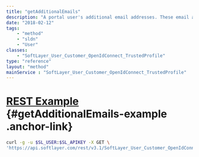 ```yaml
---
title: "getAdditionalEmails"
description: "A portal user's additional email addresses. These email addresses are contacted when updates are made to support tickets."
date: "2018-02-12"
tags:
    - "method"
    - "sldn"
    - "User"
classes:
    - "SoftLayer_User_Customer_OpenIdConnect_TrustedProfile"
type: "reference"
layout: "method"
mainService : "SoftLayer_User_Customer_OpenIdConnect_TrustedProfile"
---
```


# [REST Example](#getAdditionalEmails-example) <a href="/article/rest/"><i class="fas fa-question"></i></a> {#getAdditionalEmails-example .anchor-link} 
```bash
curl -g -u $SL_USER:$SL_APIKEY -X GET \
'https://api.softlayer.com/rest/v3.1/SoftLayer_User_Customer_OpenIdConnect_TrustedProfile/{SoftLayer_User_Customer_OpenIdConnect_TrustedProfileID}/getAdditionalEmails'
```
